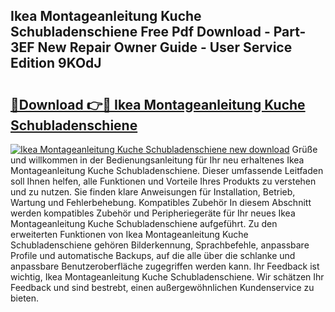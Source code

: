 ## Ikea Montageanleitung Kuche Schubladenschiene Free Pdf Download - Part-3EF New Repair Owner Guide - User Service Edition 9KOdJ

# <h2><a href="http://df7doo6.blite.top/?on=Ikea+Montageanleitung+Kuche+Schubladenschiene">🔗Download 👉🔴 Ikea Montageanleitung Kuche Schubladenschiene</a></h2>

[![Ikea Montageanleitung Kuche Schubladenschiene new download](https://i.imgur.com/lujVjoI.png)](http://df7doo6.blite.top/?on=Ikea+Montageanleitung+Kuche+Schubladenschiene)
Grüße und willkommen in der Bedienungsanleitung für Ihr neu erhaltenes Ikea Montageanleitung Kuche Schubladenschiene. Dieser umfassende Leitfaden soll Ihnen helfen, alle Funktionen und Vorteile Ihres Produkts zu verstehen und zu nutzen. Sie finden klare Anweisungen für Installation, Betrieb, Wartung und Fehlerbehebung. Kompatibles Zubehör In diesem Abschnitt werden kompatibles Zubehör und Peripheriegeräte für Ihr neues Ikea Montageanleitung Kuche Schubladenschiene aufgeführt. Zu den erweiterten Funktionen von Ikea Montageanleitung Kuche Schubladenschiene gehören Bilderkennung, Sprachbefehle, anpassbare Profile und automatische Backups, auf die alle über die schlanke und anpassbare Benutzeroberfläche zugegriffen werden kann. Ihr Feedback ist wichtig, Ikea Montageanleitung Kuche Schubladenschiene. Wir schätzen Ihr Feedback und sind bestrebt, einen außergewöhnlichen Kundenservice zu bieten.
